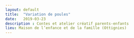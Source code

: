 ```yaml
---
layout: default
title:  "Variation de poules"
date:   2019-03-23
description : Contes et atelier créatif parents-enfants
lieu: Maison de l’enfance et de la famille (Ottignies)
---
```


